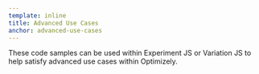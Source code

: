 ```yaml
---
template: inline
title: Advanced Use Cases
anchor: advanced-use-cases
---
```

These code samples can be used within Experiment JS or Variation JS to help satisfy advanced use cases within Optimizely.
